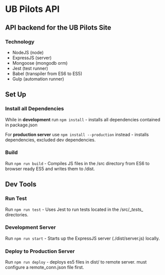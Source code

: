 # UB Pilots API
## API backend for the UB Pilots Site

### Technology

* NodeJS (node)
* ExpressJS (server)
* Mongoose (mongodb orm)
* Jest (test runner)
* Babel (transpiler from ES6 to ES5)
* Gulp (automation runner)

## Set Up

### Install all Dependencies 
While in __development__ run `npm install` - installs all dependencies contained in package.json

For __production server__ use `npm install --production` instead - installs dependencies, excluded dev dependencies.

### Build
Run `npm run build` - Compiles JS files in the /src directory from ES6 to browser ready ES5 and writes them to /dist.


## Dev Tools 
### Run Test
Run `npm run test` - Uses Jest to run tests located in the /src/\__tests\__ directories.

### Development Server 
Run `npm run start` - Starts up the ExpressJS server (./dist/server.js) locally.

### Deploy to Production Server
Run `npm run deploy` - deploys es5 files in dist/ to remote server. must configure a remote_conn.json file first.
